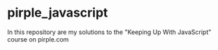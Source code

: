 # pirple_javascript
In this repository are my solutions to the "Keeping Up With JavaScript" course on pirple.com
